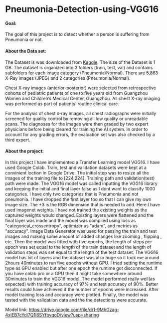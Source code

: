 # Pneumonia-Detection-using-VGG16

#### Goal:
The goal of this project is to detect whether a person is suffering from Pneumonia or not.

#### About the Data set:
The Dataset is was downloaded from [Kaggle](https://www.kaggle.com/paultimothymooney/chest-xray-pneumonia). The size of the Dataset is 1 GB. 
The dataset is organized into 3 folders (train, test, val) and contains subfolders for each image category (Pneumonia/Normal). There are 5,863 X-Ray images (JPEG) and 2 categories (Pneumonia/Normal).

Chest X-ray images (anterior-posterior) were selected from retrospective cohorts of pediatric patients of one to five years old from Guangzhou Women and Children’s Medical Center, Guangzhou. All chest X-ray imaging was performed as part of patients’ routine clinical care.

For the analysis of chest x-ray images, all chest radiographs were initially screened for quality control by removing all low quality or unreadable scans. The diagnoses for the images were then graded by two expert physicians before being cleared for training the AI system. In order to account for any grading errors, the evaluation set was also checked by a third expert.

#### About the project:
In this project I have implemented a Transfer Learning model VGG16. I have used Google Colab. Train, test and validation datasets were kept at a convinient loction in Google Drive. The initial step was to resize all the images of the training file to [224,224]. Training path and validation(test) path were made. The VGG16 model was called inputting the VGG16 library and keeping the initial and final layer false as I dont want to classify 1000 categories. I have only two categories that is Pneumonia and not pneumonia. I have dropped the first layer too so that I can give my own image size. The +3 is the RGB dimension that is needed to add. Here I have used imagenet weights. I have not trained the existing weights as the captured weights would changed. Existing layers were flattened and the final layer was made and the model was compiled using loss as "categorical_crossentropy", optimizer as "adam", and metrics as "accuracy". Image Data Generator was used for passing the train and test images and making some amount of added changes like zooming , flipping , etc. Then the model was fitted with five epochs, the length of steps per epoch was set equal to the length of the train dataset and the length of validation steps was set equal to the length of the test dataset. The VGG16 model has lot of layers and the dataset was also huge so it took me around 2hours 40minutes to run five epochs without GPU. I tried setting the runtime type as GPU enabled but after one epoch the runtime got disconnected. If you have colab pro or a GPU then it might take somewhere around 30minutes to train the VGG16 model. The model performed really well(as expected) with training accuracy of 97% and test accuracy of 90%. Better results could have achieved if the number of epochs were increased. After model training loss and accuracy were plotted. Finally, the model was tested with the validatiion data and the the detections were accurate.

Model link: https://drive.google.com/file/d/1-9MhGzag-4xIEB7cYdl7Q1l6SYfbyqoD/view?usp=sharing
